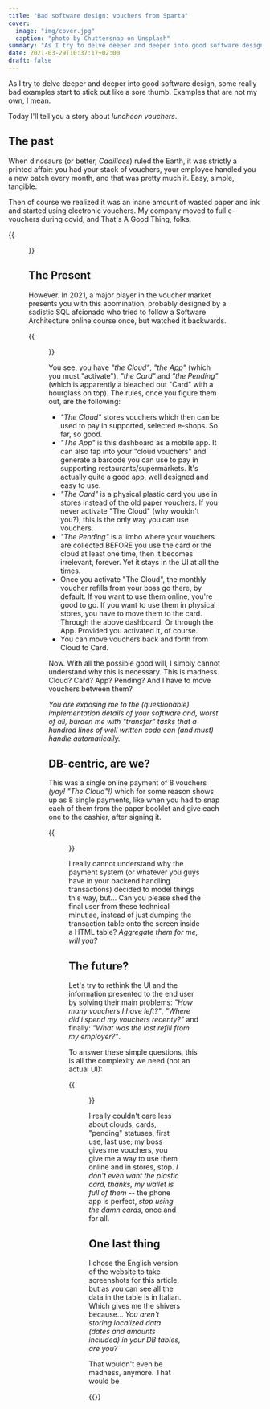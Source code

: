 ```yaml
---
title: "Bad software design: vouchers from Sparta"
cover:
  image: "img/cover.jpg"
  caption: "photo by Chuttersnap on Unsplash"
summary: "As I try to delve deeper and deeper into good software design, some really bad examples start to stick out like a sore thumb. Examples that are not my own, I mean."
date: 2021-03-29T10:37:17+02:00
draft: false
---
```


As I try to delve deeper and deeper into good software design, some really bad examples start to stick out like a sore thumb. Examples that are not my own, I mean.

Today I'll tell you a story about _luncheon vouchers_.

## The past

When dinosaurs (or better, _Cadillacs_) ruled the Earth, it was strictly a printed affair: you had your stack of vouchers, your employee handled you a new batch every month, and that was pretty much it. Easy, simple, tangible.

Then of course we realized it was an inane amount of wasted paper and ink and started using electronic vouchers. My company moved to full e-vouchers during covid, and That's A Good Thing, folks.

{{<figure caption="A really vintage voucher, from when Cadillacs ruled the Earth" src="img/vintage_voucher.jpg">}}

## The Present

However. In 2021, a major player in the voucher market presents you with this abomination, probably designed by a sadistic SQL afcionado who tried to follow a Software Architecture online course once, but watched it backwards.

{{<figure caption="Guess whose voucher company is this?" src="img/voucher_management_nonsense.png">}}

You see, you have _"the Cloud"_, _"the App"_ (which you must "activate"), _"the Card"_ and _"the Pending"_ (which is apparently a bleached out "Card" with a hourglass on top). The rules, once you figure them out, are the following:

- _"The Cloud"_ stores vouchers which then can be used to pay in supported, selected e-shops. So far, so good.
- _"The App"_ is this dashboard as a mobile app. It can also tap into your "cloud vouchers" and generate a barcode you can use to pay in supporting restaurants/supermarkets. It's actually quite a good app, well designed and easy to use.
- _"The Card"_ is a physical plastic card you use in stores instead of the old paper vouchers. If you never activate "The Cloud" (why wouldn't you?), this is the only way you can use vouchers.
- _"The Pending"_ is a limbo where your vouchers are collected BEFORE you use the card or the cloud at least one time, then it becomes irrelevant, forever. Yet it stays in the UI at all the times.
- Once you activate "The Cloud", the monthly voucher refills from your boss go there, by default. If you want to use them online, you're good to go. If you want to use them in physical stores, you have to move them to the card. Through the above dashboard. Or through the App. Provided you activated it, of course.
- You can move vouchers back and forth from Cloud to Card.

Now. With all the possible good will, I simply cannot understand why this is necessary. This is madness. Cloud? Card? App? Pending? And I have to move vouchers between them?

_You are exposing me to the (questionable) implementation details of your software and, worst of all, burden me with "transfer" tasks that a hundred lines of well written code can (and must) handle automatically._

## DB-centric, are we?

This was a single online payment of 8 vouchers _(yay! "The Cloud"!)_ which for some reason shows up as 8 single payments, like when you had to snap each of them from the paper booklet and give each one to the cashier, after signing it.

{{<figure caption="Humans do not think in SQL" src="img/voucher_management_nonsense_2.png">}}

I really cannot understand why the payment system (or whatever you guys have in your backend handling transactions) decided to model things this way, but... Can you please shed the final user from these technical minutiae, instead of just dumping the transaction table onto the screen inside a HTML table? _Aggregate them for me, will you?_

## The future?

Let's try to rethink the UI and the information presented to the end user by solving their main problems: _"How many vouchers I have left?"_, _"Where did i spend my vouchers recenty?"_ and finally: _"What was the last refill from my employer?"_.

To answer these simple questions, this is all the complexity we need (not an actual UI):

{{<figure caption="My laundry list of expectations" src="img/voucher_management_condensed.png">}}

I really couldn't care less about clouds, cards, "pending" statuses, first use, last use; my boss gives me vouchers, you give me a way to use them online and in stores, stop. _I don't even want the plastic card, thanks, my wallet is full of them_ -- the phone app is perfect, _stop using the damn cards_, once and for all.

## One last thing

I chose the English version of the website to take screenshots for this article, but as you can see all the data in the table is in Italian. Which gives me the shivers because... _You aren't storing localized data (dates and amounts included) in your DB tables, are you?_

That wouldn't even be madness, anymore. That would be

{{<youtube rvYZRskNV3w>}}
